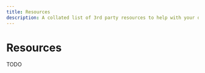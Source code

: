 ```yaml
---
title: Resources
description: A collated list of 3rd party resources to help with your development experience.
---
```


# Resources

TODO
